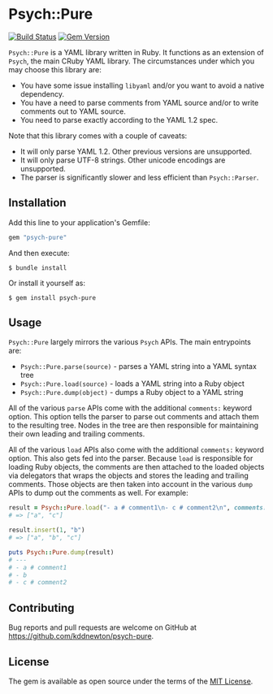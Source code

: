 # Psych::Pure

[![Build Status](https://github.com/kddnewton/psych-pure/workflows/Main/badge.svg)](https://github.com/kddnewton/psych-pure/actions)
[![Gem Version](https://img.shields.io/gem/v/psych-pure.svg)](https://rubygems.org/gems/psych-pure)

`Psych::Pure` is a YAML library written in Ruby. It functions as an extension of `Psych`, the main CRuby YAML library. The circumstances under which you may choose this library are:

* You have some issue installing `libyaml` and/or you want to avoid a native dependency.
* You have a need to parse comments from YAML source and/or to write comments out to YAML source.
* You need to parse exactly according to the YAML 1.2 spec.

Note that this library comes with a couple of caveats:

* It will only parse YAML 1.2. Other previous versions are unsupported.
* It will only parse UTF-8 strings. Other unicode encodings are unsupported.
* The parser is significantly slower and less efficient than `Psych::Parser`.

## Installation

Add this line to your application's Gemfile:

```ruby
gem "psych-pure"
```

And then execute:

    $ bundle install

Or install it yourself as:

    $ gem install psych-pure

## Usage

`Psych::Pure` largely mirrors the various `Psych` APIs. The main entrypoints are:

* `Psych::Pure.parse(source)` - parses a YAML string into a YAML syntax tree
* `Psych::Pure.load(source)` - loads a YAML string into a Ruby object
* `Psych::Pure.dump(object)` - dumps a Ruby object to a YAML string

All of the various `parse` APIs come with the additional `comments:` keyword option. This option tells the parser to parse out comments and attach them to the resulting tree. Nodes in the tree are then responsible for maintaining their own leading and trailing comments.

All of the various `load` APIs also come with the additional `comments:` keyword option. This also gets fed into the parser. Because `load` is responsible for loading Ruby objects, the comments are then attached to the loaded objects via delegators that wraps the objects and stores the leading and trailing comments. Those objects are then taken into account in the various `dump` APIs to dump out the comments as well. For example:

```ruby
result = Psych::Pure.load("- a # comment1\n- c # comment2\n", comments: true)
# => ["a", "c"]

result.insert(1, "b")
# => ["a", "b", "c"]

puts Psych::Pure.dump(result)
# ---
# - a # comment1
# - b
# - c # comment2
```

## Contributing

Bug reports and pull requests are welcome on GitHub at https://github.com/kddnewton/psych-pure.

## License

The gem is available as open source under the terms of the [MIT License](https://opensource.org/licenses/MIT).
